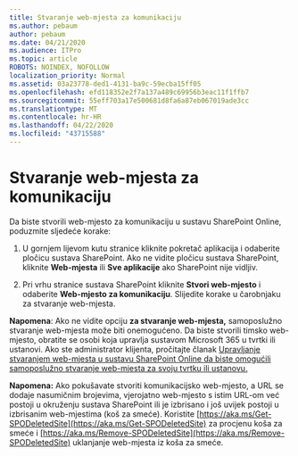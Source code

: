 ```yaml
---
title: Stvaranje web-mjesta za komunikaciju
ms.author: pebaum
author: pebaum
ms.date: 04/21/2020
ms.audience: ITPro
ms.topic: article
ROBOTS: NOINDEX, NOFOLLOW
localization_priority: Normal
ms.assetid: 03a23778-ded1-4131-ba9c-59ecba15ff05
ms.openlocfilehash: efd118352e2f7a137a489c69956b3eac11f1ffb7
ms.sourcegitcommit: 55eff703a17e500681d8fa6a87eb067019ade3cc
ms.translationtype: MT
ms.contentlocale: hr-HR
ms.lasthandoff: 04/22/2020
ms.locfileid: "43715588"
---
```

# <a name="create-a-communication-site"></a>Stvaranje web-mjesta za komunikaciju

Da biste stvorili web-mjesto za komunikaciju u sustavu SharePoint Online, poduzmite sljedeće korake: 
  
1. U gornjem lijevom kutu stranice kliknite pokretač aplikacija i odaberite pločicu sustava SharePoint. Ako ne vidite pločicu sustava SharePoint, kliknite **Web-mjesta** ili **Sve aplikacije** ako SharePoint nije vidljiv. 
    
2. Pri vrhu stranice sustava SharePoint kliknite **Stvori web-mjesto** i odaberite **Web-mjesto za komunikaciju**. Slijedite korake u čarobnjaku za stvaranje web-mjesta. 
    
 **Napomena**: Ako ne vidite opciju **za stvaranje web-mjesta,** samoposlužno stvaranje web-mjesta može biti onemogućeno. Da biste stvorili timsko web-mjesto, obratite se osobi koja upravlja sustavom Microsoft 365 u tvrtki ili ustanovi. Ako ste administrator klijenta, pročitajte članak [Upravljanje stvaranjem web-mjesta u sustavu SharePoint Online da biste omogućili samoposlužno stvaranje web-mjesta za svoju tvrtku ili ustanovu.](https://go.microsoft.com/fwlink/?linkid=2018780)
  
 **Napomena:** Ako pokušavate stvoriti komunikacijsko web-mjesto, a URL se dodaje nasumičnim brojevima, vjerojatno web-mjesto s istim URL-om već postoji u okruženju sustava SharePoint ili je izbrisano i još uvijek postoji u izbrisanim web-mjestima (koš za smeće). Koristite [https://aka.ms/Get-SPODeletedSite](https://aka.ms/Get-SPODeletedSite) za procjenu koša za smeće i [https://aka.ms/Remove-SPODeletedSite](https://aka.ms/Remove-SPODeletedSite) uklanjanje web-mjesta iz koša za smeće. 
  

